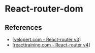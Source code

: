 # React-router-dom 

## References

- [[velopert.com - React-router v3](https://velopert.com/2937)]
- [[reacttraining.com - React-router v4](https://reacttraining.com/react-router/web/guides/quick-start)] 
